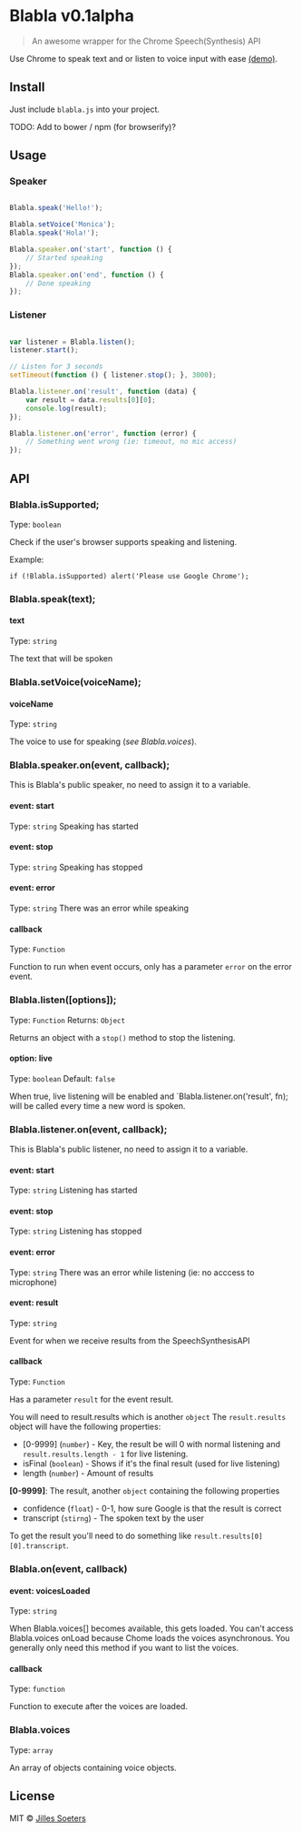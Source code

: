 # Blabla v0.1alpha

> An awesome wrapper for the Chrome Speech(Synthesis) API 

Use Chrome to speak text and or listen to voice input with ease [(demo)](http://jilles.sexy/blabla/).

## Install

Just include `blabla.js` into your project. 

TODO: Add to bower / npm (for browserify)?


## Usage

### Speaker 

```js

Blabla.speak('Hello!');

Blabla.setVoice('Monica');
Blabla.speak('Hola!');

Blabla.speaker.on('start', function () {
	// Started speaking
});
Blabla.speaker.on('end', function () {
	// Done speaking
});
```

### Listener

```js

var listener = Blabla.listen();
listener.start();

// Listen for 3 seconds
setTimeout(function () { listener.stop(); }, 3000);

Blabla.listener.on('result', function (data) {
    var result = data.results[0][0];
    console.log(result);
});

Blabla.listener.on('error', function (error) {
	// Something went wrong (ie: timeout, no mic access)
});
```

## API

### Blabla.isSupported;
Type: `boolean`

Check if the user's browser supports speaking and listening. 

Example: 
```
if (!Blabla.isSupported) alert('Please use Google Chrome');
```

### Blabla.speak(text);

#### text

Type: `string`

The text that will be spoken

### Blabla.setVoice(voiceName);

#### voiceName

Type: `string`

The voice to use for speaking (*see Blabla.voices*).

### Blabla.speaker.on(event, callback);

This is Blabla's public speaker, no need to assign it to a variable.

#### event: start
Type: `string`
Speaking has started

#### event: stop
Type: `string`
Speaking has stopped

#### event: error
Type: `string`
There was an error while speaking

#### callback
Type: `Function`

Function to run when event occurs, only has a parameter `error` on the error event.


### Blabla.listen([options]);

Type: `Function`
Returns: `Object`

Returns an object with a `stop()` method to stop the listening. 

#### option: live

Type: `boolean`
Default: `false`

When true, live listening will be enabled and `Blabla.listener.on('result', fn); will be called every time a new word is spoken.

### Blabla.listener.on(event, callback);

This is Blabla's public listener, no need to assign it to a variable.

#### event: start
Type: `string`
Listening has started

#### event: stop
Type: `string`
Listening has stopped

#### event: error
Type: `string`
There was an error while listening (ie: no acccess to microphone)

#### event: result
Type: `string` 

Event for when we receive results from the SpeechSynthesisAPI

#### callback
Type: `Function`

Has a parameter `result` for the event result.

You will need to result.results which is another `object`
The `result.results` object will have the following properties:
- [0-9999] (`number`) - Key, the result be will 0 with normal listening and `result.results.length - 1` for live listening.
- isFinal (`boolean`) - Shows if it's the final result (used for live listening)
- length (`number`) - Amount of results 

**[0-9999]**: The result, another `object` containing the following properties
- confidence (`float`) - 0-1, how sure Google is that the result is correct
- transcript (`stirng`) - The spoken text by the user

To get the result you'll need to do something like `result.results[0][0].transcript`.



### Blabla.on(event, callback)

#### event: voicesLoaded

Type: `string`  

When Blabla.voices[] becomes available, this gets loaded. You can't access Blabla.voices onLoad because 
Chome loads the voices asynchronous. You generally only need this method if you want to list the voices.

#### callback

Type: `function`

Function to execute after the voices are loaded.

### Blabla.voices

Type: `array`  

An array of objects containing voice objects.


## License

MIT © [Jilles Soeters](http://jilles.me)
